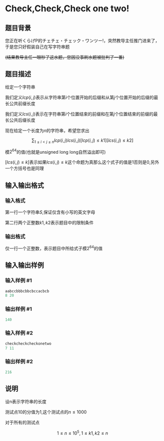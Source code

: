 # Check,Check,Check one two!

## 题目背景

您正在听くらげP的チェチェ・チェック・ワンツー!，突然教导主任推门进来了，于是您只好假装自己在写字符串题

~~(结果教导主任一眼秒了这水题，您因没事刷水题被批判了一番)~~

## 题目描述

给定一个字符串

我们定义$lcp(i,j)$表示从字符串第$i$个位置开始的后缀和从第$j$个位置开始的后缀的最长公共前缀长度

我们定义$lcs(i,j)$表示在字符串第$i$个位置结束的前缀和在第$j$个位置结束的前缀的最长公共后缀长度

现在给定一个长度为$n$的字符串，希望您求出

$$\sum_{1\leq i < j \leq n}lcp(i,j)lcs(i,j)[lcp(i,j)\leq k1][lcs(i,j) \leq k2]$$

模$2^{64}$的值(也就是unsigned long long自然溢出即可)

$[lcs(i,j) \leq k]$表示如果$lcs(i,j) \leq k$这个命题为真那么这个式子的值是1否则是0,另外一个方括号也是同理

## 输入输出格式

### 输入格式

第一行一个字符串$S$,保证仅含有小写的英文字母

第二行两个正整数$k1,k2$表示题目中的限制条件

### 输出格式

仅一行一个正整数，表示题目中所给式子模$2^{64}$的值

## 输入输出样例

### 输入样例 #1

```cpp
aabccbbbcbbcbccacbcb
8 20
```


### 输出样例 #1

```cpp
140
```


### 输入样例 #2

```cpp
checkcheckcheckonetwo
7 11
```


### 输出样例 #2

```cpp
216
```


## 说明

设n表示字符串的长度

测试点10的分值为1,这个测试点的$n \leq 1000$

对于所有的测试点

$$1 \leq n \leq 10^5,1\leq k1 , k2 \leq n$$

